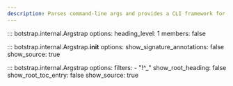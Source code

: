 ```yaml
---
description: Parses command-line args and provides a CLI framework for Discord bots.
---
```


::: botstrap.internal.Argstrap
    options:
      heading_level: 1
      members: false

::: botstrap.internal.Argstrap.__init__
    options:
      show_signature_annotations: false
      show_source: true

::: botstrap.internal.Argstrap
    options:
      filters:
        - "!^_"
      show_root_heading: false
      show_root_toc_entry: false
      show_source: true

<link rel="stylesheet" href="../../stylesheets/argstrap.css" />
